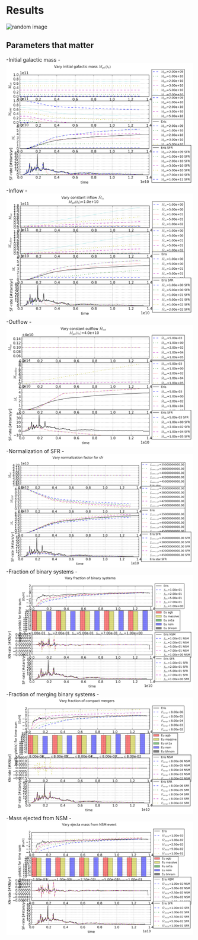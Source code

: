 Results
========
![random image](link_to_said_image.png)

Parameters that matter
------------------------
-Initial galactic mass
    -![mgal](variable_plots/varyMgal.png)
-Inflow
    -![mgal](variable_plots/varyInflow.png)
-Outflow
    -![mgal](variable_plots/varyOutflow.png)
-Normalization of SFR
    -![sfh-normalization](variable_plots/varyNormsfr.png)
-Fraction of binary systems
    -![binary fraction](variable_plots/varyBinfrac.png)
-Fraction of merging binary systems
    -![merging fraction](variable_plots/varyMergefrac.png)
-Mass ejected from NSM
    -![NSM ejecta mass](variable_plots/varyMejecta.png)
    
